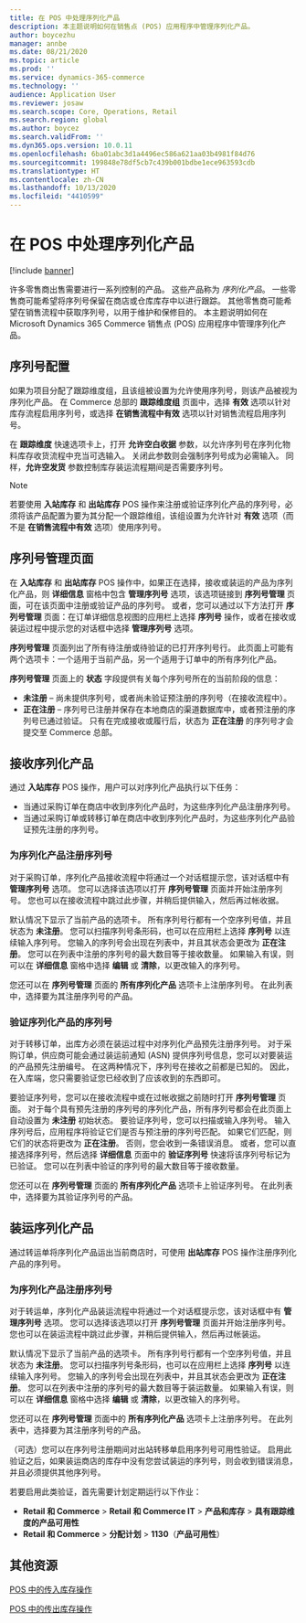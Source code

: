 ```yaml
---
title: 在 POS 中处理序列化产品
description: 本主题说明如何在销售点 (POS) 应用程序中管理序列化产品。
author: boycezhu
manager: annbe
ms.date: 08/21/2020
ms.topic: article
ms.prod: ''
ms.service: dynamics-365-commerce
ms.technology: ''
audience: Application User
ms.reviewer: josaw
ms.search.scope: Core, Operations, Retail
ms.search.region: global
ms.author: boycez
ms.search.validFrom: ''
ms.dyn365.ops.version: 10.0.11
ms.openlocfilehash: 6ba01abc3d1a4496ec586a621aa03b4981f84d76
ms.sourcegitcommit: 199848e78df5cb7c439b001bdbe1ece963593cdb
ms.translationtype: HT
ms.contentlocale: zh-CN
ms.lasthandoff: 10/13/2020
ms.locfileid: "4410599"
---
```

# <a name="work-with-serialized-items-in-the-pos"></a>在 POS 中处理序列化产品

[!include [banner](includes/banner.md)]

许多零售商出售需要进行一系列控制的产品。 这些产品称为 *序列化产品*。 一些零售商可能希望将序列号保留在商店或仓库库存中以进行跟踪。 其他零售商可能希望在销售流程中获取序列号，以用于维护和保修目的。 本主题说明如何在 Microsoft Dynamics 365 Commerce 销售点 (POS) 应用程序中管理序列化产品。

## <a name="serial-number-configurations"></a>序列号配置

如果为项目分配了跟踪维度组，且该组被设置为允许使用序列号，则该产品被视为序列化产品。 在 Commerce 总部的 **跟踪维度组** 页面中，选择 **有效** 选项以针对库存流程启用序列号，或选择 **在销售流程中有效** 选项以针对销售流程启用序列号。

在 **跟踪维度** 快速选项卡上，打开 **允许空白收据** 参数，以允许序列号在序列化物料库存收货流程中充当可选输入。 关闭此参数则会强制序列号成为必需输入。 同样，**允许空发货** 参数控制库存装运流程期间是否需要序列号。

> [!NOTE]
> 若要使用 **入站库存** 和 **出站库存** POS 操作来注册或验证序列化产品的序列号，必须将该产品配置为要为其分配一个跟踪维组，该组设置为允许针对 **有效** 选项（而不是 **在销售流程中有效** 选项）使用序列号。

## <a name="serial-number-management-page"></a>序列号管理页面

在 **入站库存** 和 **出站库存** POS 操作中，如果正在选择，接收或装运的产品为序列化产品，则 **详细信息** 窗格中包含 **管理序列号** 选项，该选项链接到 **序列号管理** 页面，可在该页面中注册或验证产品的序列号。 或者，您可以通过以下方法打开 **序列号管理** 页面：在订单详细信息视图的应用栏上选择 **序列号** 操作，或者在接收或装运过程中提示您的对话框中选择 **管理序列号** 选项。 

**序列号管理** 页面列出了所有待注册或待验证的已打开序列号行。 此页面上可能有两个选项卡：一个适用于当前产品，另一个适用于订单中的所有序列化产品。

**序列号管理** 页面上的 **状态** 字段提供有关每个序列号所在的当前阶段的信息：

- **未注册** – 尚未提供序列号，或者尚未验证预注册的序列号（在接收流程中）。
- **正在注册** – 序列号已注册并保存在本地商店的渠道数据库中，或者预注册的序列号已通过验证。 只有在完成接收或履行后，状态为 **正在注册** 的序列号才会提交至 Commerce 总部。

## <a name="receive-serialized-items"></a>接收序列化产品

通过 **入站库存** POS 操作，用户可以对序列化产品执行以下任务：

- 当通过采购订单在商店中收到序列化产品时，为这些序列化产品注册序列号。
- 当通过采购订单或转移订单在商店中收到序列化产品时，为这些序列化产品验证预先注册的序列号。

### <a name="register-serial-numbers-against-serialized-items"></a>为序列化产品注册序列号

对于采购订单，序列化产品接收流程中将通过一个对话框提示您，该对话框中有 **管理序列号** 选项。 您可以选择该选项以打开 **序列号管理** 页面并开始注册序列号。 您也可以在接收流程中跳过此步骤，并稍后提供输入，然后再过帐收据。

默认情况下显示了当前产品的选项卡。 所有序列号行都有一个空序列号值，并且状态为 **未注册**。 您可以扫描序列号条形码，也可以在应用栏上选择 **序列号** 以连续输入序列号。 您输入的序列号会出现在列表中，并且其状态会更改为 **正在注册**。 您可以在列表中注册的序列号的最大数目等于接收数量。 如果输入有误，则可以在 **详细信息** 窗格中选择 **编辑** 或 **清除**，以更改输入的序列号。

您还可以在 **序列号管理** 页面的 **所有序列化产品** 选项卡上注册序列号。 在此列表中，选择要为其注册序列号的产品。

### <a name="validate-serial-numbers-on-serialized-items"></a>验证序列化产品的序列号

对于转移订单，出库方必须在装运过程中对序列化产品预先注册序列号。 对于采购订单，供应商可能会通过装运前通知 (ASN) 提供序列号信息，您可以对要装运的产品预先注册编号。 在这两种情况下，序列号在接收之前都是已知的。 因此，在入库端，您只需要验证您已经收到了应该收到的东西即可。

要验证序列号，您可以在接收流程中或在过帐收据之前随时打开 **序列号管理** 页面。 对于每个具有预先注册的序列号的序列化产品，所有序列号都会在此页面上自动设置为 **未注册** 初始状态。 要验证序列号，您可以扫描或输入序列号。 输入序列号后，应用程序将验证它们是否与预注册的序列号匹配。 如果它们匹配，则它们的状态将更改为 **正在注册**。 否则，您会收到一条错误消息。 或者，您可以直接选择序列号，然后选择 **详细信息** 页面中的 **验证序列号** 快速将该序列号标记为已验证。 您可以在列表中验证的序列号的最大数目等于接收数量。

您还可以在 **序列号管理** 页面的 **所有序列化产品** 选项卡上验证序列号。 在此列表中，选择要为其验证序列号的产品。

## <a name="ship-serialized-items"></a>装运序列化产品

通过转运单将序列化产品运出当前商店时，可使用 **出站库存** POS 操作注册序列化产品的序列号。

### <a name="register-serial-numbers-against-serialized-items"></a>为序列化产品注册序列号

对于转运单，序列化产品装运流程中将通过一个对话框提示您，该对话框中有 **管理序列号** 选项。 您可以选择该选项以打开 **序列号管理** 页面并开始注册序列号。 您也可以在装运流程中跳过此步骤，并稍后提供输入，然后再过帐装运。

默认情况下显示了当前产品的选项卡。 所有序列号行都有一个空序列号值，并且状态为 **未注册**。 您可以扫描序列号条形码，也可以在应用栏上选择 **序列号** 以连续输入序列号。 您输入的序列号会出现在列表中，并且其状态会更改为 **正在注册**。 您可以在列表中注册的序列号的最大数目等于装运数量。 如果输入有误，则可以在 **详细信息** 窗格中选择 **编辑** 或 **清除**，以更改输入的序列号。

您还可以在 **序列号管理** 页面中的 **所有序列化产品** 选项卡上注册序列号。 在此列表中，选择要为其注册序列号的产品。

（可选）您可以在序列号注册期间对出站转移单启用序列号可用性验证。 启用此验证之后，如果装运商店的库存中没有您尝试装运的序列号，则会收到错误消息，并且必须提供其他序列号。

若要启用此类验证，首先需要计划定期运行以下作业：

- **Retail 和 Commerce** > **Retail 和 Commerce IT** > **产品和库存** > **具有跟踪维度的产品可用性**
- **Retail 和 Commerce** > **分配计划** > **1130**（**产品可用性**）

## <a name="additional-resources"></a>其他资源

[POS 中的传入库存操作](https://docs.microsoft.com/dynamics365/commerce/pos-inbound-inventory-operation)

[POS 中的传出库存操作](https://docs.microsoft.com/dynamics365/commerce/pos-outbound-inventory-operation)
